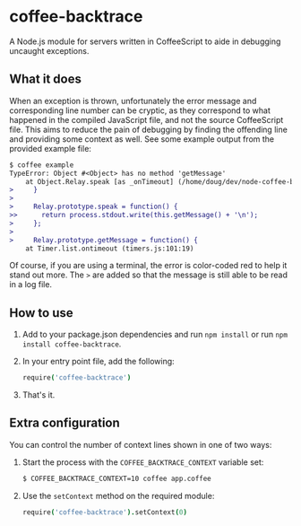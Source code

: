 # coffee-backtrace

A Node.js module for servers written in CoffeeScript to aide in debugging
uncaught exceptions.

## What it does

When an exception is thrown, unfortunately the error message and corresponding
line number can be cryptic, as they correspond to what happened in the compiled
JavaScript file, and not the source CoffeeScript file. This aims to reduce the
pain of debugging by finding the offending line and providing some context as
well. See some example output from the provided example file:

```diff
$ coffee example
TypeError: Object #<Object> has no method 'getMessage'
    at Object.Relay.speak [as _onTimeout] (/home/doug/dev/node-coffee-backtrace/example.coffee:13:40)
>     }
>
>     Relay.prototype.speak = function() {
>>      return process.stdout.write(this.getMessage() + '\n');
>     };
>
>     Relay.prototype.getMessage = function() {
    at Timer.list.ontimeout (timers.js:101:19)
```

Of course, if you are using a terminal, the error is color-coded red to help it
stand out more. The `>` are added so that the message is still able to be read
in a log file.

## How to use

1. Add to your package.json dependencies and run `npm install` or run `npm install coffee-backtrace`.

2.  In your entry point file, add the following:

    ```coffee
    require('coffee-backtrace')
    ```

3. That's it.

## Extra configuration

You can control the number of context lines shown in one of two ways:

1. Start the process with the `COFFEE_BACKTRACE_CONTEXT` variable set:

    ```sh
    $ COFFEE_BACKTRACE_CONTEXT=10 coffee app.coffee
    ```

2. Use the `setContext` method on the required module:

    ```coffee
    require('coffee-backtrace').setContext(0)
    ```
